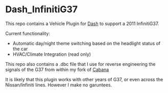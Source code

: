 # Dash_InfinitiG37

This repo contains a Vehicle Plugin for [Dash](https://github.com/OpenDsh/dash/) to support a 2011 InfinitiG37.

Current functionality:

* Automatic day/night theme switching based on the headlight status of the car
* HVAC/Climate Integration (read only)



This repo also contains a .dbc file that I use for reverse engineering the signals of the G37 from within my fork of [Cabana](https://github.com/icecube45/cabana)



It is likely that this plugin works with other years of G37, or even across the Nissan/Infiniti lines. However I make no garuntees.



